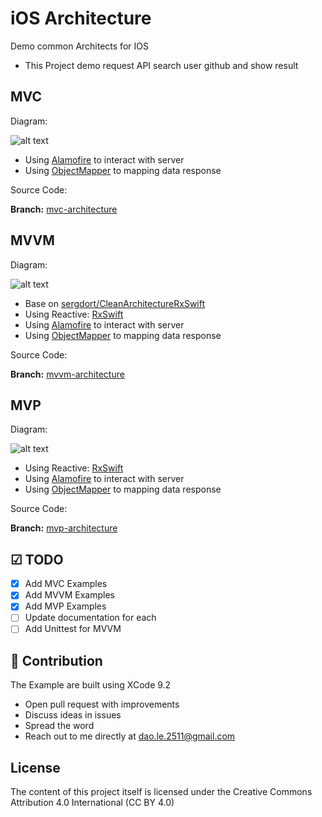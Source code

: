 # iOS Architecture
Demo common Architects for IOS
- This Project demo request API search user github and show result
## MVC
Diagram:

![alt text](https://koenig-media.raywenderlich.com/uploads/2013/07/mvc0.png)

- Using [Alamofire](https://github.com/Alamofire/Alamofire) to interact with server
- Using [ObjectMapper](https://github.com/Hearst-DD/ObjectMapper) to mapping data response

Source Code:

**Branch:** [mvc-architecture](https://github.com/daolq3012/Structure_IOS/tree/mvc_architect)

## MVVM
Diagram:

![alt text](https://github.com/sergdort/CleanArchitectureRxSwift/raw/master/Architecture/MVVMPattern.png)

- Base on [sergdort/CleanArchitectureRxSwift](https://github.com/sergdort/CleanArchitectureRxSwift)
- Using Reactive: [RxSwift](https://github.com/ReactiveX/RxSwift)
- Using [Alamofire](https://github.com/Alamofire/Alamofire) to interact with server
- Using [ObjectMapper](https://github.com/Hearst-DD/ObjectMapper) to mapping data response

Source Code:

**Branch:** [mvvm-architecture](https://github.com/daolq3012/Structure_IOS/tree/mvvm_architect)

## MVP
Diagram:

![alt text](https://informatechcr.files.wordpress.com/2013/03/mvp-diagram.png?w=660)

- Using Reactive: [RxSwift](https://github.com/ReactiveX/RxSwift)
- Using [Alamofire](https://github.com/Alamofire/Alamofire) to interact with server
- Using [ObjectMapper](https://github.com/Hearst-DD/ObjectMapper) to mapping data response

Source Code:

**Branch:** [mvp-architecture](https://github.com/daolq3012/Structure_IOS/tree/mvp_architect)

## ☑ TODO

- [X] Add MVC Examples
- [X] Add MVVM Examples
- [X] Add MVP Examples
- [ ] Update documentation for each
- [ ] Add Unittest for MVVM

## 👬 Contribution

The Example are built using XCode 9.2

- Open pull request with improvements
- Discuss ideas in issues
- Spread the word
- Reach out to me directly at dao.le.2511@gmail.com


## License

The content of this project itself is licensed under the Creative Commons Attribution 4.0 International (CC BY 4.0)
